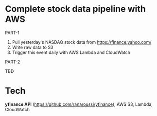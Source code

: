 # Complete stock data pipeline with AWS

PART-1

1) Pull yesterday's NASDAQ stock data from https://finance.yahoo.com/
2) Write raw data to S3 
3) Trigger this event daily with AWS Lambda and CloudWatch

PART-2

TBD

# Tech
**yfinance API** (https://github.com/ranaroussi/yfinance), AWS S3, Lambda, CloudWatch
